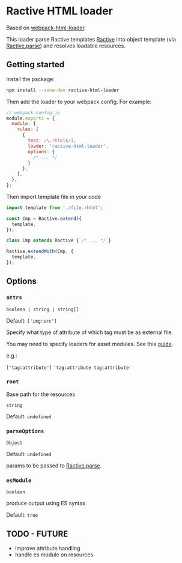 # Ractive HTML loader

Based on [webpack-html-loader](https://github.com/webpack-contrib/html-loader).

This loader parse Ractive templates [Ractive](https://github.com/ractivejs/ractive) into object template (via [Ractive.parse](https://ractive.js.org/api/#ractiveparse)) and resolves loadable resources.

## Getting started

Install the package:

```bash
npm install --save-dev ractive-html-loader
```

Then add the loader to your webpack config.
For example:

```javascript
// webpack.config.js
module.exports = {
  module: {
    rules: [
      {
        test: /\.rhtml$/i,
        loader: 'ractive-html-loader',
        options: {
          /* ... */
        }
      },
    ],
  },
};
```

Then import template file in your code

```javascript
import template from './file.rhtml';

const Cmp = Ractive.extend({
  template,
});

class Cmp extends Ractive { /* ... */ }

Ractive.extendWith(Cmp, {
  template,
});
```

## Options

### `attrs`

`boolean | string | string[]`

Default: `['img:src']`

Specify what type of attribute of which tag must be as external file.

You may need to specify loaders for asset modules. See this [guide](https://webpack.js.org/guides/asset-modules/).

e.g.:

`['tag:attribute']`
`'tag:attribute tag:attribute'`

### `root`

Base path for the resources

`string`

Default: `undefined`

### `parseOptions`

`Object`

Default: `undefined`

params to be passed to [Ractive.parse](https://ractive.js.org/api/#ractiveparse).

### `esModule`

`boolean`

produce output using ES syntax

Default: `true`

## TODO - FUTURE

- improve attribute handling
- handle es module on resources
